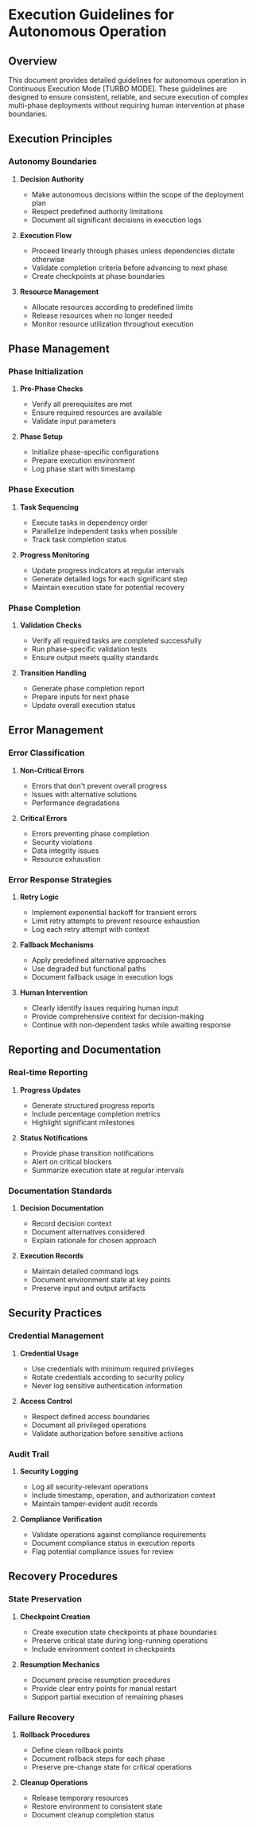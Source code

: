 # Execution Guidelines for Autonomous Operation

## Overview

This document provides detailed guidelines for autonomous operation in Continuous Execution Mode [TURBO MODE]. These guidelines are designed to ensure consistent, reliable, and secure execution of complex multi-phase deployments without requiring human intervention at phase boundaries.

## Execution Principles

### Autonomy Boundaries

1. **Decision Authority**
   - Make autonomous decisions within the scope of the deployment plan
   - Respect predefined authority limitations
   - Document all significant decisions in execution logs

2. **Execution Flow**
   - Proceed linearly through phases unless dependencies dictate otherwise
   - Validate completion criteria before advancing to next phase
   - Create checkpoints at phase boundaries

3. **Resource Management**
   - Allocate resources according to predefined limits
   - Release resources when no longer needed
   - Monitor resource utilization throughout execution

## Phase Management

### Phase Initialization

1. **Pre-Phase Checks**
   - Verify all prerequisites are met
   - Ensure required resources are available
   - Validate input parameters

2. **Phase Setup**
   - Initialize phase-specific configurations
   - Prepare execution environment
   - Log phase start with timestamp

### Phase Execution

1. **Task Sequencing**
   - Execute tasks in dependency order
   - Parallelize independent tasks when possible
   - Track task completion status

2. **Progress Monitoring**
   - Update progress indicators at regular intervals
   - Generate detailed logs for each significant step
   - Maintain execution state for potential recovery

### Phase Completion

1. **Validation Checks**
   - Verify all required tasks are completed successfully
   - Run phase-specific validation tests
   - Ensure output meets quality standards

2. **Transition Handling**
   - Generate phase completion report
   - Prepare inputs for next phase
   - Update overall execution status

## Error Management

### Error Classification

1. **Non-Critical Errors**
   - Errors that don't prevent overall progress
   - Issues with alternative solutions
   - Performance degradations

2. **Critical Errors**
   - Errors preventing phase completion
   - Security violations
   - Data integrity issues
   - Resource exhaustion

### Error Response Strategies

1. **Retry Logic**
   - Implement exponential backoff for transient errors
   - Limit retry attempts to prevent resource exhaustion
   - Log each retry attempt with context

2. **Fallback Mechanisms**
   - Apply predefined alternative approaches
   - Use degraded but functional paths
   - Document fallback usage in execution logs

3. **Human Intervention**
   - Clearly identify issues requiring human input
   - Provide comprehensive context for decision-making
   - Continue with non-dependent tasks while awaiting response

## Reporting and Documentation

### Real-time Reporting

1. **Progress Updates**
   - Generate structured progress reports
   - Include percentage completion metrics
   - Highlight significant milestones

2. **Status Notifications**
   - Provide phase transition notifications
   - Alert on critical blockers
   - Summarize execution state at regular intervals

### Documentation Standards

1. **Decision Documentation**
   - Record decision context
   - Document alternatives considered
   - Explain rationale for chosen approach

2. **Execution Records**
   - Maintain detailed command logs
   - Document environment state at key points
   - Preserve input and output artifacts

## Security Practices

### Credential Management

1. **Credential Usage**
   - Use credentials with minimum required privileges
   - Rotate credentials according to security policy
   - Never log sensitive authentication information

2. **Access Control**
   - Respect defined access boundaries
   - Document all privileged operations
   - Validate authorization before sensitive actions

### Audit Trail

1. **Security Logging**
   - Log all security-relevant operations
   - Include timestamp, operation, and authorization context
   - Maintain tamper-evident audit records

2. **Compliance Verification**
   - Validate operations against compliance requirements
   - Document compliance status in execution reports
   - Flag potential compliance issues for review

## Recovery Procedures

### State Preservation

1. **Checkpoint Creation**
   - Create execution state checkpoints at phase boundaries
   - Preserve critical state during long-running operations
   - Include environment context in checkpoints

2. **Resumption Mechanics**
   - Document precise resumption procedures
   - Provide clear entry points for manual restart
   - Support partial execution of remaining phases

### Failure Recovery

1. **Rollback Procedures**
   - Define clean rollback points
   - Document rollback steps for each phase
   - Preserve pre-change state for critical operations

2. **Cleanup Operations**
   - Release temporary resources
   - Restore environment to consistent state
   - Document cleanup completion status
